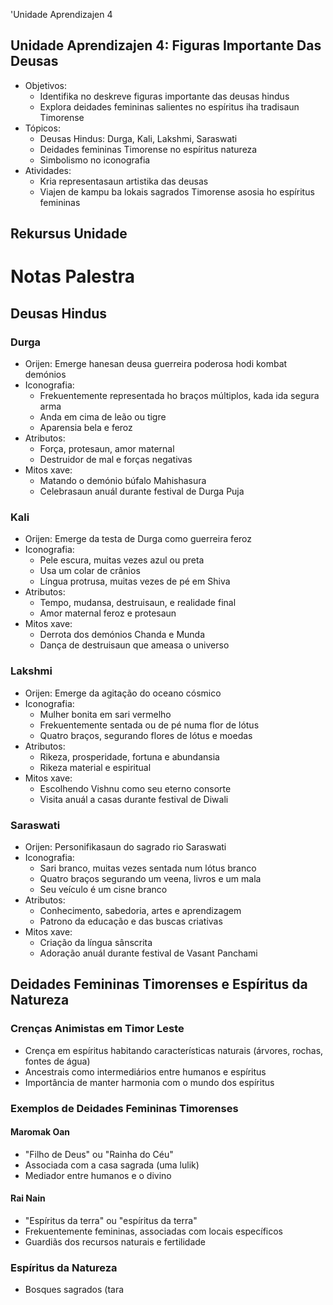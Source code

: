 'Unidade Aprendizajen 4

## Unidade Aprendizajen 4: Figuras Importante Das Deusas
- Objetivos:
  * Identifika no deskreve figuras importante das deusas hindus
  * Explora deidades femininas salientes no espíritus iha tradisaun Timorense
- Tópicos:
  * Deusas Hindus: Durga, Kali, Lakshmi, Saraswati
  * Deidades femininas Timorense no espíritus natureza
  * Simbolismo no iconografia
- Atividades:
  * Kria representasaun artistika das deusas
  * Viajen de kampu ba lokais sagrados Timorense asosia ho espíritus femininas

## Rekursus Unidade

# Notas Palestra

## Deusas Hindus

### Durga

- Orijen: Emerge hanesan deusa guerreira poderosa hodi kombat demónios
- Iconografia: 
  - Frekuentemente representada ho braços múltiplos, kada ida segura arma
  - Anda em cima de leão ou tigre
  - Aparensia bela e feroz
- Atributos:
  - Força, protesaun, amor maternal
  - Destruidor de mal e forças negativas
- Mitos xave:
  - Matando o demónio búfalo Mahishasura
  - Celebrasaun anuál durante festival de Durga Puja

### Kali

- Orijen: Emerge da testa de Durga como guerreira feroz
- Iconografia:
  - Pele escura, muitas vezes azul ou preta
  - Usa um colar de crânios
  - Língua protrusa, muitas vezes de pé em Shiva
- Atributos:
  - Tempo, mudansa, destruisaun, e realidade final
  - Amor maternal feroz e protesaun
- Mitos xave:
  - Derrota dos demónios Chanda e Munda
  - Dança de destruisaun que ameasa o universo

### Lakshmi

- Orijen: Emerge da agitação do oceano cósmico
- Iconografia:
  - Mulher bonita em sari vermelho
  - Frekuentemente sentada ou de pé numa flor de lótus
  - Quatro braços, segurando flores de lótus e moedas
- Atributos:
  - Rikeza, prosperidade, fortuna e abundansia
  - Rikeza material e espiritual
- Mitos xave:
  - Escolhendo Vishnu como seu eterno consorte
  - Visita anuál a casas durante festival de Diwali

### Saraswati

- Orijen: Personifikasaun do sagrado rio Saraswati
- Iconografia:
  - Sari branco, muitas vezes sentada num lótus branco
  - Quatro braços segurando um veena, livros e um mala
  - Seu veículo é um cisne branco
- Atributos:
  - Conhecimento, sabedoria, artes e aprendizagem
  - Patrono da educação e das buscas criativas
- Mitos xave:
  - Criação da língua sânscrita
  - Adoração anuál durante festival de Vasant Panchami

## Deidades Femininas Timorenses e Espíritus da Natureza

### Crenças Animistas em Timor Leste

- Crença em espíritus habitando características naturais (árvores, rochas, fontes de água)
- Ancestrais como intermediários entre humanos e espíritus
- Importância de manter harmonia com o mundo dos espíritus

### Exemplos de Deidades Femininas Timorenses

#### Maromak Oan

- "Filho de Deus" ou "Rainha do Céu"
- Associada com a casa sagrada (uma lulik)
- Mediador entre humanos e o divino

#### Rai Nain

- "Espíritus da terra" ou "espíritus da terra"
- Frekuentemente femininas, associadas com locais específicos
- Guardiãs dos recursos naturais e fertilidade

### Espíritus da Natureza

- Bosques sagrados (tara